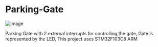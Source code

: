 # Parking-Gate
![image](https://github.com/3bdallaaa/Parking-Gate/assets/118936824/13806c77-2948-4968-ba20-c6bfd7fd93a8)

Parking Gate with 2 external interrupts for controlling the gate, 
Gate is represented by the LED, 
This project uses STM32F103C8 ARM
